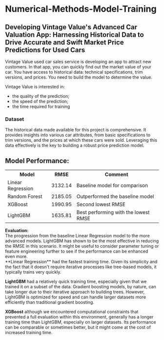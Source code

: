 # Numerical-Methods-Model-Training

## Developing Vintage Value's Advanced Car Valuation App: Harnessing Historical Data to Drive Accurate and Swift Market Price Predictions for Used Cars

Vintage Value used car sales service is developing an app to attract new customers. In that app, you can quickly find out the market value of your car. You have access to historical data: technical specifications, trim versions, and prices. You need to build the model to determine the value. 

Vintage Value is interested in:

- the quality of the prediction;
- the speed of the prediction;
- the time required for training

### Dataset
The historical data made available for this project is comprehensive. It provides insights into various car attributes, from basic specifications to trim versions, and the prices at which these cars were sold. Leveraging this data effectively is the key to building a robust price prediction model.
  
<h2>Model Performance:</h2>

<table>
  <tr>
    <th>Model</th>
    <th>RMSE</th>
    <th>Comment</th>
  </tr>
  <tr>
    <td>Linear Regression</td>
    <td>3132.14</td>
    <td>Baseline model for comparison</td>
  </tr>
  <tr>
    <td>Random Forest</td>
    <td>2185.05</td>
    <td>Outperformed the baseline model</td>
  </tr>
  <tr>
    <td>XGBoost</td>
    <td>1990.95</td>
    <td> Second lowest RMSE </td>
  </tr>
  <tr>
    <td>LightGBM</td>
    <td>1635.81</td>
    <td>Best performing with the lowest RMSE</td>
  </tr>
</table>

<div class="alert">
  <b>Evaluation:</b><br>
 The progression from the baseline Linear Regression model to the more advanced models. LightGBM has shown to be the most effective in reducing the RMSE in this scenario. It might be useful to consider parameter tuning or feature engineering further to see if the performance can be enhanced even more.
</div>

</body>
</html>
**Linear Regression** had the fastest training time. Given its simplicity and the fact that it doesn't require iterative processes like tree-based models, it typically trains very quickly.

**LightGBM** had a relatively quick training time, especially given that we trained it on a subset of the data. Gradient boosting models, by nature, can take longer due to their iterative approach to building trees. However, LightGBM is optimized for speed and can handle larger datasets more efficiently than traditional gradient boosting.

**XGBoost** although we encountered computational constraints that prevented a full evaluation within this environment, generally has a longer training time than LightGBM, especially on larger datasets. Its performance can be comparable or sometimes better, but it might come at the cost of increased training time.
